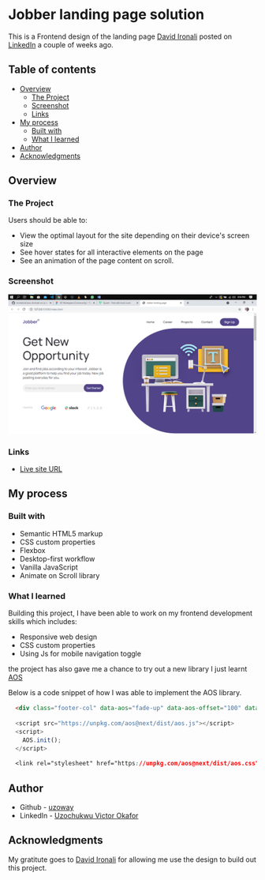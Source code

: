 # Jobber landing page solution

This is a Frontend design of the landing page [David Ironali](https://www.linkedin.com/in/david-ironali-111878199/) posted on [LinkedIn](https://www.linkedin.com/posts/david-ironali-111878199_uiuxdesign-landingpage-landingpagedesign-activity-6791660657956810752-SwBh) a couple of weeks ago.

## Table of contents

- [Overview](#overview)
  - [The Project](#the-project)
  - [Screenshot](#screenshot)
  - [Links](#links)
- [My process](#my-process)
  - [Built with](#built-with)
  - [What I learned](#what-i-learned)
- [Author](#author)
- [Acknowledgments](#acknowledgments)

## Overview

### The Project

Users should be able to:

- View the optimal layout for the site depending on their device's screen size
- See hover states for all interactive elements on the page
- See an animation of the page content on scroll.

### Screenshot

![](./screenshot.jpg)

### Links

- [Live site URL]()

## My process

### Built with

- Semantic HTML5 markup
- CSS custom properties
- Flexbox
- Desktop-first workflow
- Vanilla JavaScript
- Animate on Scroll library

### What I learned

Building this project, I have been able to work on my frontend development skills which includes:

- Responsive web design
- CSS custom properties
- Using Js for mobile navigation toggle

the project has also gave me a chance to try out a new library I just learnt [AOS](https://github.com/michalsnik/aos)


Below is a code snippet of how I was able to implement the AOS library.

```html
  <div class="footer-col" data-aos="fade-up" data-aos-offset="100" data-aos-duration="1000" data-aos-delay="1500">
```

```JavaScript
  <script src="https://unpkg.com/aos@next/dist/aos.js"></script>
  <script>
    AOS.init();
  </script>
```

```CSS
  <link rel="stylesheet" href="https://unpkg.com/aos@next/dist/aos.css" />
```

## Author

- Github - [uzoway](https://github.com/uzoway)
- LinkedIn - [Uzochukwu Victor Okafor](https://www.linkedin.com/in/uzochukwuokafor/)

## Acknowledgments

My gratitute goes to [David Ironali](https://www.linkedin.com/in/david-ironali-111878199/) for allowing me use the design to build out this project.
